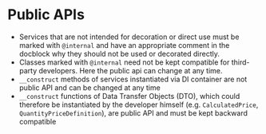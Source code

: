 # Public APIs

* Services that are not intended for decoration or direct use must be marked with `@internal` and have an appropriate comment in the docblock why they should not be used or decorated directly. 
* Classes marked with `@internal` need not be kept compatible for third-party developers. Here the public api can change at any time.
* `__construct` methods of services instantiated via DI container are not public API and can be changed at any time
* `__construct` functions of Data Transfer Objects \(DTO\), which could therefore be instantiated by the developer himself \(e.g. `CalculatedPrice`, `QuantityPriceDefinition`\), are public API and must be kept backward compatible

